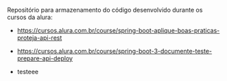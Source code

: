
Repositório para armazenamento do código desenvolvido durante os cursos da alura: <br>
- https://cursos.alura.com.br/course/spring-boot-aplique-boas-praticas-proteja-api-rest
- https://cursos.alura.com.br/course/spring-boot-3-documente-teste-prepare-api-deploy

- testeee

